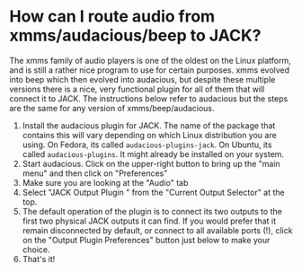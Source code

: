 
# How can I route audio from xmms/audacious/beep to JACK?

The xmms family of audio players is one of the oldest on the Linux platform,
and is still a rather nice program to use for certain purposes. xmms evolved
into beep which then evolved into audacious, but despite these multiple
versions there is a nice, very functional plugin for all of them that will
connect it to JACK. The instructions below refer to audacious but the steps
are the same for any version of xmms/beep/audacious.

  1. Install the audacious plugin for JACK. The name of the package that contains this will vary depending on which Linux distribution you are using. On Fedora, its called `audacious-plugins-jack`. On Ubuntu, its called `audacious-plugins`. It might already be installed on your system. 
  2. Start audacious. Click on the upper-right button to bring up the "main menu" and then click on "Preferences" 
  3. Make sure you are looking at the "Audio" tab 
  4. Select "JACK Output Plugin " from the "Current Output Selector" at the top. 
  5. The default operation of the plugin is to connect its two outputs to the first two physical JACK outputs it can find. If you would prefer that it remain disconnected by default, or connect to all available ports (!), click on the "Output Plugin Preferences" button just below to make your choice. 
  6. That's it! 

